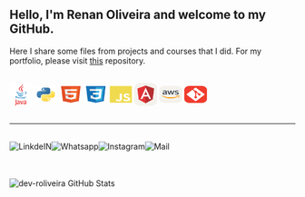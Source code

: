 ## Hello, I'm Renan Oliveira and welcome to my GitHub. 
Here I share some files from projects and courses that I did.
For my portfolio, please visit <a href="https://github.com/dev-roliveira/SitePessoal">this</a> repository.

<div style="display: inline_block"><br>
  <img align="center" alt="Java" height="40" width="40" src="https://github.com/devicons/devicon/blob/master/icons/java/java-original-wordmark.svg">
  <img align="center" alt="Python" height="30" width="40" src="https://raw.githubusercontent.com/devicons/devicon/master/icons/python/python-original.svg">
  <img align="center" alt="HTML" height="30" width="40" src="https://raw.githubusercontent.com/devicons/devicon/master/icons/html5/html5-original.svg">
  <img align="center" alt="CSS" height="30" width="40" src="https://raw.githubusercontent.com/devicons/devicon/master/icons/css3/css3-original.svg">
  <img align="center" alt="Js" height="30" width="40" src="https://raw.githubusercontent.com/devicons/devicon/master/icons/javascript/javascript-plain.svg">
  <img align="center" alt="Angular  height="30" width="40" src="https://github.com/tandpfun/skill-icons/blob/main/icons/Angular-Light.svg">
  <img align="center" alt="AWS" height="30" width="40" src="https://github.com/tandpfun/skill-icons/blob/main/icons/AWS-Light.svg">
  <img align="center" alt="GIT" height="30" width="40" src="https://github.com/tandpfun/skill-icons/blob/main/icons/Git.svg">
                                                                                                                                
                                                                                                                                  
</div><br>
<hr style="height:1px;border:none;"/>
<div><br>
<a target="_blank" href="https://www.linkedin.com/in/renan--eduardo/">
  <img align="left" alt="LinkdeIN" src="https://img.shields.io/badge/LinkedIn-0077B5?style=for-the-badge&logo=linkedin&logoColor=white" />
</a>
<a target="_blank" href="https://api.whatsapp.com/send?phone=+5512992582674">
  <img align="left" alt="Whatsapp" src="https://img.shields.io/badge/WhatsApp-25D366?style=for-the-badge&logo=whatsapp&logoColor=white" />
</a>
<a target="_blank" href="https://www.instagram.com/renanloliveira/">
  <img align="left" alt="Instagram" src="https://img.shields.io/badge/Instagram-E4405F?style=for-the-badge&logo=instagram&logoColor=white" />
</a>
<a target="_blank" href="mailto:renan.eduardolopes@outlook.com">
  <img align="left" alt="Mail" src="https://img.shields.io/badge/Microsoft_Outlook-0078D4?style=for-the-badge&logo=microsoft-outlook&logoColor=white" />
</a>
</div><br><br><br>

![dev-roliveira GitHub Stats](https://github-readme-stats.vercel.app/api?username=dev-roliveira&show_icons=true)
